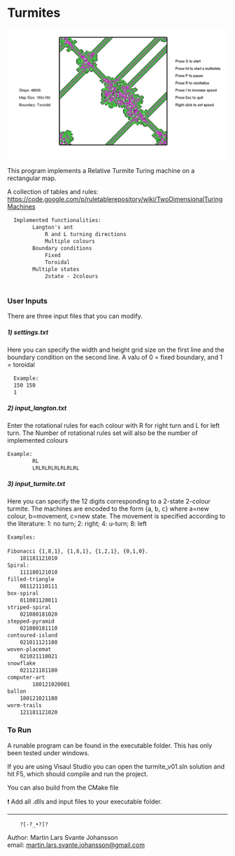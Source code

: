 # Turmites


![image](pics/turmite_v01.jpg)


This program implements a Relative Turmite Turing machine on a rectangular map.

A collection of tables and rules:
https://code.google.com/p/ruletablerepository/wiki/TwoDimensionalTuringMachines

```
  Implemented functionalities:
 		Langton's ant
 			R and L turning directions
 			Multiple colours
 		Boundary conditions
 			Fixed
 			Toroidal
 		Multiple states
 			2state - 2colours
 
```

### User Inputs
 
There are three input files that you can modify.
 
##### 1) settings.txt
 
Here you can specify the width and height grid size on the first line and the boundary condition on the second line. A valu of 0 = fixed boundary, and 1 = toroidal
```
  Example:
  150 150
  1
```

##### 2) input_langton.txt

Enter the rotational rules for each colour with R for right turn and L for left turn. 
The Number of rotational rules set will also be the number of implemented colours
```
Example:
 		RL
  		LRLRLRLRLRLRLRL
 ```
##### 3) input_turmite.txt

Here you can specify the 12 digits corresponding to a 2-state 2-colour turmite. 
The machines are encoded  to the form {a, b, c} where a=new colour, b=movement, c=new state.
The movement is specified according to the literature:
  		1: no turn; 2: right; 4: u-turn; 8: left
 
``` 
Examples:
 
Fibonacci {1,8,1}, {1,8,1}, {1,2,1}, {0,1,0}. 
 	181181121010
Spiral: 
	111180121010
filled-triangle
	081121110111
box-spiral
	011081120011
striped-spiral
	021080181020
stepped-pyramid 
	021080181110
contoured-island
	021011121180
woven-placemat
	021021110021
snowflake
	021121181180
computer-art
        180121020081
ballon 
	180121021180
worm-trails
	121181121020
 ```

### To Run

A runable program can be found in the executable folder. This has only been tested under windows.

If you are using Visaul Studio you can open the turmite_v01.sln solution and hit F5, which should compile and run the project.

You can also build from the CMake file

:exclamation: Add all .dlls and input files to your executable folder.


----------------------------------------------------------------

        ?[-?_•?]?
  Author: Martin Lars Svante Johansson  
  email: martin.lars.svante.johansson@gmail.com 
 
